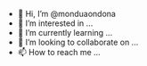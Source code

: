 - 👋 Hi, I’m @monduaondona
- 👀 I’m interested in ...
- 🌱 I’m currently learning ...
- 💞️ I’m looking to collaborate on ...
- 📫 How to reach me ...

<!---
monduaondona/monduaondona is a ✨ special ✨ repository because its `README.md` (this file) appears on your GitHub profile.
You can click the Preview link to take a look at your changes.
--->
